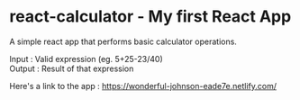 # react-calculator - My first React App
A simple react app that performs basic calculator operations.

Input : Valid expression (eg. 5+25-23/40)<br> 
Output : Result of that expression

Here's a link to the app :
https://wonderful-johnson-eade7e.netlify.com/

